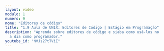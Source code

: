 ```yaml
---
layout: video
modulo: 1
numero: 9
nome: "Editores de código"
title: "1.9 Aula de UNIX: Editores de Código | Estágio em Programação"
description: "Aprenda sobre editores de código e siaba como usá-los no seu dia
  a dia como programador."
youtube_id: "NVJs27tTViE"
---
```


